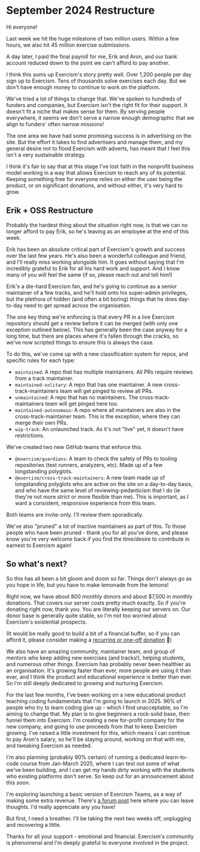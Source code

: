 # September 2024 Restructure

Hi everyone!

Last week we hit the huge milestone of two million users. 
Within a few hours, we also hit 45 million exercise submissions.

A day later, I paid the final payroll for me, Erik and Aron, and our bank account reduced down to the point we can't afford to pay another.

I think this sums up Exercism's story pretty well.
Over 1,200 people per day sign up to Exercism.
Tens of thousands solve exercises each day.
But we don't have enough money to continue to work on the platform.

We've tried a lot of things to change that. 
We've spoken to hundreds of funders and companies, but Exercism isn't the right fit for their support.
It doesn't fit a niche that makes sense for them.
By serving people everywhere, it seems we don't serve a narrow enough demographic that we align to funders' often narrow missions!

The one area we have had some promising success is in advertising on the site.
But the effort it takes to find advertisers and manage them, and my general desire not to flood Exercism with adverts, has meant that I feel this isn't a very sustainable strategy.

I think it's fair to say that at this stage I've lost faith in the nonprofit business model working in a way that allows Exercism to reach any of its potential.
Keeping something free for everyone relies on either the user being the product, or on significant donations, and without either, it's very hard to grow.

## Erik + OSS Restructure

Probably the hardest thing about the situation right now, is that we can no longer afford to pay Erik, so he's leaving as an employee at the end of this week.

Erik has been an absolute critical part of Exercism's growth and success over the last few years.
He's also been a wonderful colleague and friend, and I'll really miss working alongside him.
It goes without saying that I'm incredibly grateful to Erik for all his hard work and support.
And I know many of you will feel the same (if so, please reach out and tell him!)

Erik's a die-hard Exercism fan, and he's going to continue as a senior maintainer of a few tracks, and he'll hold onto his super-admin privileges, but the plethora of hidden (and often a bit boring) things that he does day-to-day need to get spread across the organisation.

The one key thing we're enforcing is that every PR in a live Exercism repository should get a review before it can be merged (with only one exception outlined below). 
This has generally been the case anyway for a long time, but there are places where it's fallen through the cracks, so we've now scripted things to ensure this is always the case.

To do this, we've come up with a new classification system for repos, and specific rules for each type:
- `maintained`: A repo that has multiple maintainers. All PRs require reviews from a track maintainer.
- `maintained-solitary`: A repo that has one maintainer. A new cross-track-maintainers team will get pinged to review all PRs.
- `unmaintained`: A repo that has no maintainers. The cross-track-maintainers team will get pinged here too.
- `maintained-autonomous`: A repo where all maintainers are also in the cross-track-maintainer team. This is the exception, where they can merge their own PRs.
- `wip-track`: An unlaunched track. As it's not "live" yet, it doesn't have restrictions.

We've created two new GitHub teams that enforce this.
- `@exercism/guardians`: A team to check the safety of PRs to tooling repositories (test runners, analyzers, etc). Made up of a few longstanding polyglots.
- `@exercism/cross-track-maintainers`: A new team made up of longstanding polyglots who are active on the site on a day-to-day basis, and who have the same level of reviewing-pedanticism that I do (ie they're not more strict or more flexible than me). This is important, as I want a consistent, responsive experience from this team.

Both teams are invite-only.
I'll review them sporadically.

We've also "pruned" a lot of inactive maintainers as part of this. 
To those people who have been pruned - thank you for all you've done, and please know you're very welcome back if you find the time/desire to contribute in earnest to Exercism again!

## So what's next?

So this has all been a bit gloom and doom so far. 
Things don't always go as you hope in life, but you have to make lemonade from the lemons!

Right now, we have about 800 monthly donors and about $7,500 in monthly donations.
That covers our server costs pretty much exactly. 
So if you're donating right now, thank you. 
You are literally keeping our servers on.
Our donor base is generally quite stable, so I'm not too worried about Exercism's existential prospects.

(It would be really good to build a bit of a financial buffer, so if you can afford it, please consider making a [recurring or one-off donation](https://exercism.org/donate) 💙)

We also have an amazing community, maintainer team, and group of mentors who keep adding new exercises (and tracks!), helping students, and numerous other things.
Exercism has probably never been healthier as an organisation.
It's growing faster than ever, more people are using it than ever, and I think the product and educational experience is better than ever.
So I'm still deeply dedicated to growing and nurturing Exercism.

For the last few months, I've been working on a new educational product teaching coding fundamentals that I'm going to launch in 2025.
96% of people who try to learn coding give up - which I find unacceptable, so I'm aiming to change that.
My plan is to give beginners a rock-solid base, then funnel them into Exercism.
I'm creating a new for-profit company for the new company, and going to use proceeds from that to keep Exercism growing.
I've raised a little investment for this, which means I can continue to pay Aron's salary, so he'll be staying around, working on that with me, and tweaking Exercism as needed.

I'm also planning (probably 90% certain) of running a dedicated learn-to-code course from Jan-March 2025, where I can test out some of what we've been building, and I can get my hands dirty working with the students who existing platforms don't serve. 
So keep out for an announcement about this soon.

I'm exploring launching a basic version of Exercism Teams, as a way of making some extra revenue. 
There's [a forum post](https://forum.exercism.org/t/exercism-teams-coming-soon/12667) here where you can leave thoughts. 
I'd really appreciate any you have!

But first, I need a breather. 
I'll be taking the next two weeks off, unplugging and recovering a little.

Thanks for all your support - emotional and financial. 
Exercism's community is phenomenal and I'm deeply grateful to everyone involved in the project.